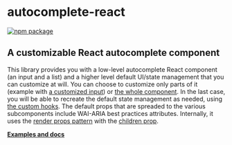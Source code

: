 # autocomplete-react

[![npm package][npm-badge]][npm]

## A customizable React autocomplete component

This library provides you with a low-level autocomplete React component (an input and a list) and a higher level default UI/state management that you can customize at will.
You can choose to customize only parts of it (example with [a customized input](#section-custom-input)) or [the whole component](#section-custom-children). In the last case, you will be able to recreate the default state management as needed, using [the custom hooks](#section-hooks). The default props that are spreaded to the various subcomponents include WAI-ARIA best practices attributes.
Internally, it uses the [render props pattern](https://reactjs.org/docs/render-props.html) with the [children prop](https://reactjs.org/docs/composition-vs-inheritance.html#containment).

 **[Examples and docs](https://autocomplete-react.firebaseapp.com)**

[npm-badge]: https://img.shields.io/npm/v/npm-package.png?style=flat-square
[npm]: https://www.npmjs.org/package/npm-package
